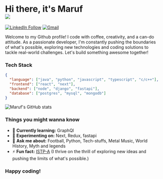 
# Hi there, it's Maruf <br>   <img src="https://repository-images.githubusercontent.com/462900780/0a10af70-6cbf-46df-9071-0ff586a3b1d6">

[![LinkedIn Follow](https://img.shields.io/badge/%20-Follow-000000?color=0b0b0b&labelColor=333333&logo=linkedin&logoColor=f5f7fe)](https://www.linkedin.com/in/maruf-hossain-2633951bb/)
[![Gmail](https://img.shields.io/badge/%20-Send%20Mail-000000?color=0b0b0b&labelColor=333333&logo=gmail&logoColor=f5f7fe)](mailto:marufpulok98@gmail.com?subject=From%20GitHub&&body=Hi,%20there.%20Found%20you%20on%20GitHub!%20Let's%20talk%20about...)

Welcome to my Github profile! I code with coffee, creativity, and a can-do attitude. As a passionate developer, I'm constantly pushing the boundaries of what's possible, exploring new technologies and coding solutions to tackle real-world challenges. Let's build something awesome together!


### Tech Stack

```json
{
  "language": ["java", "python", "javascript", "typescript", "c/c++"],
  "frontend": ["react", "next"],
  "backend": ["node", "django", "fastapi"],
  "database": ["postgres", "mysql", "mongodb"]
}
```

![Maruf's GitHub stats](https://github-readme-stats.vercel.app/api?username=MarufPulok&show_icons=true&theme=transparent)

### Things you might wanna know

<!-- - 🔭 **Currently working on:** ... -->
- 🌱 **Currently learning:** GraphQl
- 🧪 **Experimenting on:** Next, Redux, fastapi
- 💬 **Ask me about:** Football, Python, Tech-stuffs, Metal Music, World History, Myth and legends
- ⚡ **Fun fact:** [ISTP-A](https://www.16personalities.com/istp-personality) (I thrive on the thrill of exploring new ideas and pushing the limits of what's possible.)


### Happy coding!
